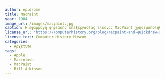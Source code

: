 ```yaml
---
author: epidrome
title: MacPaint 
year: 1984
image_url: /images/macpaint.jpg
caption: Η εφαρμογή ψηφιακής επεξεργασίας εικόνας MacPaint χρησιμοποιήθηκε για να διαφημίσει τη φιλικότητα του Apple Macintosh, καθώς και για να τονίσει τη νέα κατεύθυνση των υπολογιστών εκτός από τα εργαλεία και ως μέσα δημιουργικής έκφρασης. Αν και δεν έγινε ευρέως διαθέσιμη στους δημοφιλείς υπολογιστές εκείνης της εποχής, έλαβε άριστες κριτικές και οδήγησε στη δημιουργία εφαρμογών όπως το Photoshop. 
license_url: "https://computerhistory.org/blog/macpaint-and-quickdraw-source-code/" 
license_text: Computer History Museum 
categories:
  - Αρχέτυπα
tags:
  - Apple
  - Macintosh 
  - MacPaint
  - Bill Atkinson
---
```

